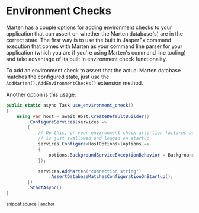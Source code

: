 # Environment Checks

Marten has a couple options for adding [environment checks](https://jeremydmiller.com/2019/10/01/environment-checks-and-better-command-line-abilities-for-your-net-core-application/) to your application that can assert on whether the Marten database(s)
are in the correct state. The first way is to use the built in JasperFx command execution that comes with Marten as your command line parser for your application (which you are if you're using Marten's command line tooling) and take advantage
of its built in environment check functionality.

To add an environment check to assert that the actual Marten database matches the configured state, just use the `AddMarten().AddEnvironmentChecks()` extension method.

Another option is this usage:

<!-- snippet: sample_use_environment_check_in_hosted_service -->
<a id='snippet-sample_use_environment_check_in_hosted_service'></a>
```cs
public static async Task use_environment_check()
{
    using var host = await Host.CreateDefaultBuilder()
        .ConfigureServices(services =>
        {
            // Do this, or your environment check assertion failures below
            // is just swallowed and logged on startup
            services.Configure<HostOptions>(options =>
            {
                options.BackgroundServiceExceptionBehavior = BackgroundServiceExceptionBehavior.StopHost;
            });

            services.AddMarten("connection string")
                .AssertDatabaseMatchesConfigurationOnStartup();
        })
        .StartAsync();
}
```
<sup><a href='https://github.com/JasperFx/marten/blob/master/src/CoreTests/Examples/EnvironmentChecks.cs#L10-L30' title='Snippet source file'>snippet source</a> | <a href='#snippet-sample_use_environment_check_in_hosted_service' title='Start of snippet'>anchor</a></sup>
<!-- endSnippet -->
